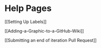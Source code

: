 # Help Pages

[[Setting Up Labels]]

[[Adding-a-Graphic-to-a-GitHub-Wiki]]

[[Submitting an end of iteration Pull Request]]